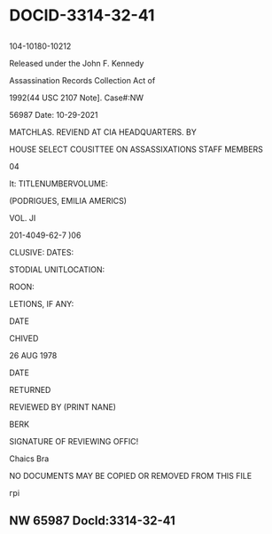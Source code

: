 # DOCID-3314-32-41

##
104-10180-10212

Released under the John F. Kennedy

Assassination Records Collection Act of

1992(44 USC 2107 Note]. Case#:NW

56987 Date: 10-29-2021

MATCHLAS. REVIEND AT CIA HEADQUARTERS. BY

HOUSE SELECT COUSITTEE ON ASSASSIXATIONS STAFF MEMBERS

04

It: TITLENUMBERVOLUME:

(PODRIGUES, EMILIA AMERICS)

VOL. JI

201-4049-62-7 )06

CLUSIVE: DATES:

STODIAL UNITLOCATION:

ROON:

LETIONS, IF ANY:

DATE

CHIVED

26 AUG 1978

DATE

RETURNED

REVIEWED BY (PRINT NANE)

BERK

SIGNATURE OF REVIEWING OFFIC!

Chaics Bra

NO DOCUMENTS MAY BE COPIED OR REMOVED FROM THIS FILE

грі

NW 65987 Docld:3314-32-41
---

